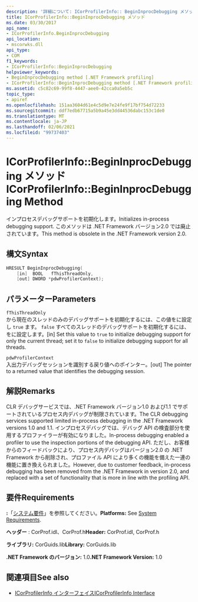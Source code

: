 ```yaml
---
description: '詳細について: ICorProfilerInfo:: BeginInprocDebugging メソッド'
title: ICorProfilerInfo::BeginInprocDebugging メソッド
ms.date: 03/30/2017
api_name:
- ICorProfilerInfo.BeginInprocDebugging
api_location:
- mscorwks.dll
api_type:
- COM
f1_keywords:
- ICorProfilerInfo::BeginInprocDebugging
helpviewer_keywords:
- BeginInprocDebugging method [.NET Framework profiling]
- ICorProfilerInfo::BeginInprocDebugging method [.NET Framework profiling]
ms.assetid: c5c82c69-99f8-4447-aee0-42cca0a5eb5c
topic_type:
- apiref
ms.openlocfilehash: 151aa3604d61e4c5d9e7e24fe9f17bf754d72233
ms.sourcegitcommit: ddf7edb67715a5b9a45e3dd44536dabc153c1de0
ms.translationtype: MT
ms.contentlocale: ja-JP
ms.lasthandoff: 02/06/2021
ms.locfileid: "99737403"
---
```

# <a name="icorprofilerinfobegininprocdebugging-method"></a><span data-ttu-id="182fe-103">ICorProfilerInfo::BeginInprocDebugging メソッド</span><span class="sxs-lookup"><span data-stu-id="182fe-103">ICorProfilerInfo::BeginInprocDebugging Method</span></span>

<span data-ttu-id="182fe-104">インプロセスデバッグサポートを初期化します。</span><span class="sxs-lookup"><span data-stu-id="182fe-104">Initializes in-process debugging support.</span></span> <span data-ttu-id="182fe-105">このメソッドは .NET Framework バージョン2.0 では廃止されています。</span><span class="sxs-lookup"><span data-stu-id="182fe-105">This method is obsolete in the .NET Framework version 2.0.</span></span>  
  
## <a name="syntax"></a><span data-ttu-id="182fe-106">構文</span><span class="sxs-lookup"><span data-stu-id="182fe-106">Syntax</span></span>  
  
```cpp  
HRESULT BeginInprocDebugging(  
    [in]  BOOL   fThisThreadOnly,  
    [out] DWORD *pdwProfilerContext);  
```  
  
## <a name="parameters"></a><span data-ttu-id="182fe-107">パラメーター</span><span class="sxs-lookup"><span data-stu-id="182fe-107">Parameters</span></span>  

 `fThisThreadOnly`  
 <span data-ttu-id="182fe-108">から現在のスレッドのみのデバッグサポートを初期化するには、この値をに設定し `true` ます。 `false` すべてのスレッドのデバッグサポートを初期化するには、をに設定します。</span><span class="sxs-lookup"><span data-stu-id="182fe-108">[in] Set this value to `true` to initialize debugging support for only the current thread; set it to `false` to initialize debugging support for all threads.</span></span>  
  
 `pdwProfilerContext`  
 <span data-ttu-id="182fe-109">入出力デバッグセッションを識別する戻り値へのポインター。</span><span class="sxs-lookup"><span data-stu-id="182fe-109">[out] The pointer to a returned value that identifies the debugging session.</span></span>  
  
## <a name="remarks"></a><span data-ttu-id="182fe-110">解説</span><span class="sxs-lookup"><span data-stu-id="182fe-110">Remarks</span></span>  

 <span data-ttu-id="182fe-111">CLR デバッグサービスでは、.NET Framework バージョン1.0 および1.1 でサポートされているプロセス内デバッグが制限されています。</span><span class="sxs-lookup"><span data-stu-id="182fe-111">The CLR debugging services supported limited in-process debugging in the .NET Framework versions 1.0 and 1.1.</span></span> <span data-ttu-id="182fe-112">インプロセスデバッグでは、デバッグ API の検査部分を使用するプロファイラーが有効になりました。</span><span class="sxs-lookup"><span data-stu-id="182fe-112">In-process debugging enabled a profiler to use the inspection portions of the debugging API.</span></span> <span data-ttu-id="182fe-113">ただし、お客様からのフィードバックにより、プロセス内デバッグはバージョン2.0 の .NET Framework から削除され、プロファイル API により多くの機能を備えた一連の機能に置き換えられました。</span><span class="sxs-lookup"><span data-stu-id="182fe-113">However, due to customer feedback, in-process debugging has been removed from the .NET Framework in version 2.0, and replaced with a set of functionality that is more in line with the profiling API.</span></span>  
  
## <a name="requirements"></a><span data-ttu-id="182fe-114">要件</span><span class="sxs-lookup"><span data-stu-id="182fe-114">Requirements</span></span>  

 <span data-ttu-id="182fe-115">**:**「[システム要件](../../get-started/system-requirements.md)」を参照してください。</span><span class="sxs-lookup"><span data-stu-id="182fe-115">**Platforms:** See [System Requirements](../../get-started/system-requirements.md).</span></span>  
  
 <span data-ttu-id="182fe-116">**ヘッダー** : CorProf.idl、CorProf.h</span><span class="sxs-lookup"><span data-stu-id="182fe-116">**Header:** CorProf.idl, CorProf.h</span></span>  
  
 <span data-ttu-id="182fe-117">**ライブラリ:** CorGuids.lib</span><span class="sxs-lookup"><span data-stu-id="182fe-117">**Library:** CorGuids.lib</span></span>  
  
 <span data-ttu-id="182fe-118">**.NET Framework のバージョン:** 1.0</span><span class="sxs-lookup"><span data-stu-id="182fe-118">**.NET Framework Version:** 1.0</span></span>  
  
## <a name="see-also"></a><span data-ttu-id="182fe-119">関連項目</span><span class="sxs-lookup"><span data-stu-id="182fe-119">See also</span></span>

- [<span data-ttu-id="182fe-120">ICorProfilerInfo インターフェイス</span><span class="sxs-lookup"><span data-stu-id="182fe-120">ICorProfilerInfo Interface</span></span>](icorprofilerinfo-interface.md)
